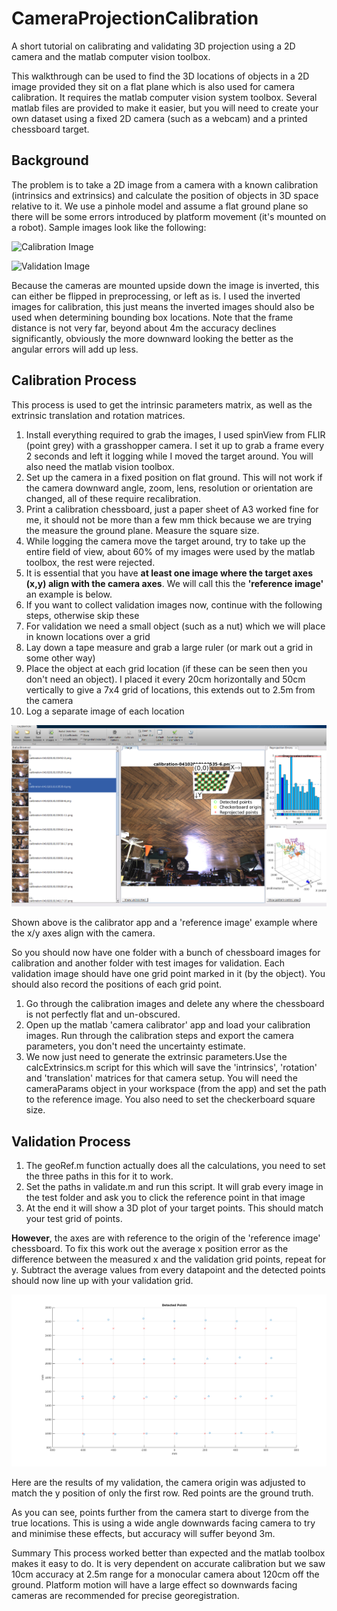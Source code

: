 # CameraProjectionCalibration
A short tutorial on calibrating and validating 3D projection using a 2D camera and the matlab computer vision toolbox.

This walkthrough can be used to find the 3D locations of objects in a 2D image provided they sit on a flat plane which is also used for camera calibration. It requires the matlab computer vision system toolbox. Several matlab files are provided to make it easier, but you will need to create your own dataset using a fixed 2D camera (such as a webcam) and a printed chessboard target.

## Background
The problem is to take a 2D image from a camera with a known calibration (intrinsics and extrinsics) and calculate the position of objects in 3D space relative to it. We use a pinhole model and assume a flat ground plane so there will be some errors introduced by platform movement (it's mounted on a robot). Sample images look like the following:

![Calibration Image](https://github.com/jaspereb/CameraProjectionCalibration/blob/master/calibration.png)

![Validation Image](https://github.com/jaspereb/CameraProjectionCalibration/blob/master/validation.png)

Because the cameras are mounted upside down the image is inverted, this can either be flipped in preprocessing, or left as is. I used the inverted images for calibration, this just means the inverted images should also be used when determining bounding box locations. Note that the frame distance is not very far, beyond about 4m the accuracy declines significantly, obviously the more downward looking the better as the angular errors will add up less.

## Calibration Process
This process is used to get the intrinsic parameters matrix, as well as the extrinsic translation and rotation matrices. 

1. Install everything required to grab the images, I used spinView from FLIR (point grey) with a grasshopper camera. I set it up to grab a frame every 2 seconds and left it logging while I moved the target around. You will also need the matlab vision toolbox. 
2. Set up the camera in a fixed position on flat ground. This will not work if the camera downward angle, zoom, lens, resolution or orientation are changed, all of these require recalibration. 
3. Print a calibration chessboard, just a paper sheet of A3 worked fine for me, it should not be more than a few mm thick because we are trying the measure the ground plane. Measure the square size.
4. While logging the camera move the target around, try to take up the entire field of view, about 60% of my images were used by the matlab toolbox, the rest were rejected. 
5. It is essential that you have **at least one image where the target axes (x,y) align with the camera axes**. We will call this the **'reference image'** an example is below.
6. If you want to collect validation images now, continue with the following steps, otherwise skip these
7. For validation we need a small object (such as a nut) which we will place in known locations over a grid
8. Lay down a tape measure and grab a large ruler (or mark out a grid in some other way)
9. Place the object at each grid location (if these can be seen then you don't need an object). I placed it every 20cm horizontally and 50cm vertically to give a 7x4 grid of locations, this extends out to 2.5m from the camera
10. Log a separate image of each location

![App and Reference Image](https://github.com/jaspereb/CameraProjectionCalibration/blob/master/app.png)

Shown above is the calibrator app and a 'reference image' example where the x/y axes align with the camera.

So you should now have one folder with a bunch of chessboard images for calibration and another folder with test images for validation. Each validation image should have one grid point marked in it (by the object). You should also record the positions of each grid point.

1. Go through the calibration images and delete any where the chessboard is not perfectly flat and un-obscured.
2. Open up the matlab 'camera calibrator' app and load your calibration images. Run through the calibration steps and export the camera parameters, you don't need the uncertainty estimate.
3. We now just need to generate the extrinsic parameters.Use the calcExtrinsics.m script for this which will save the 'intrinsics', 'rotation' and 'translation' matrices for that camera setup. You will need the cameraParams object in your workspace (from the app) and set the path to the reference image. You also need to set the checkerboard square size. 

## Validation Process
1. The geoRef.m function actually does all the calculations, you need to set the three paths in this for it to work.
2. Set the paths in validate.m and run this script. It will grab every image in the test folder and ask you to click the reference point in that image
3. At the end it will show a 3D plot of your target points. This should match your test grid of points.

**However**, the axes are with reference to the origin of the 'reference image' chessboard. To fix this work out the average x position error as the difference between the measured x and the validation grid points, repeat for y. Subtract the average values from every datapoint and the detected points should now line up with your validation grid.

![Results Grid](https://github.com/jaspereb/CameraProjectionCalibration/blob/master/grid.png)

Here are the results of my validation, the camera origin was adjusted to match the y position of only the first row. Red points are the ground truth.

As you can see, points further from the camera start to diverge from the true locations. This is using a wide angle downwards facing camera to try and minimise these effects, but accuracy will suffer beyond 3m.

Summary
This process worked better than expected and the matlab toolbox makes it easy to do. It is very dependent on accurate calibration but we saw 10cm accuracy at 2.5m range for a monocular camera about 120cm off the ground. Platform motion will have a large effect so downwards facing cameras are recommended for precise georegistration.

